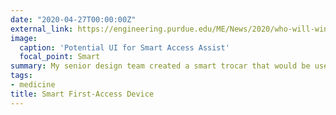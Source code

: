```yaml
---
date: "2020-04-27T00:00:00Z"
external_link: https://engineering.purdue.edu/ME/News/2020/who-will-win-best-senior-design-project-of-2020
image: 
  caption: 'Potential UI for Smart Access Assist'
  focal_point: Smart
summary: My senior design team created a smart trocar that would be used in research to determine how to detect first-access complications before they happen.
tags:
- medicine
title: Smart First-Access Device
---
```

